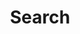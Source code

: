 ---
title: "Search" # in any language you want
layout: "search" # necessary for search
# url: "/archive"
# description: "Description for Search"
# summary: "search"
placeholder: "Search"
---